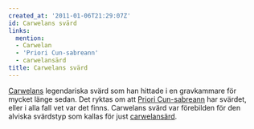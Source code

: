 ```yaml
---
created_at: '2011-01-06T21:29:07Z'
id: Carwelans svärd
links:
  mention:
  - Carwelan
  - 'Priori Cun-sabreann'
  - carwelansärd
title: Carwelans svärd
---
```


[Carwelans] legendariska svärd som han hittade i en gravkammare för mycket länge sedan. Det ryktas
om att [Priori Cun-sabreann] har svärdet, eller i alla fall vet var det finns. Carwelans svärd var
förebilden för den alviska svärdstyp som kallas för just [carwelansärd].

  [Carwelans]: Carwelan
  [Priori Cun-sabreann]: Priori_Cun-sabreann
  [carwelansärd]: carwelansärd